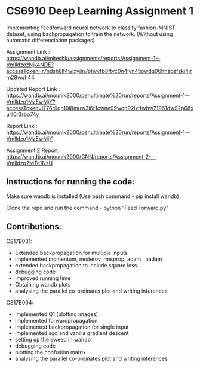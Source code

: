 CS6910 Deep Learning Assignment 1<a name="TOP"></a>
===================
Implementing feedforward neural network to classify fashion-MNIST dataset, using backpropagation to train the network. (Without using automatic differenciation packages) 

Assignment Link : https://wandb.ai/miteshk/assignments/reports/Assignment-1--VmlldzozNjk4NDE?accessToken=r7ndsh8lf4wlxyjln7phvvfb8ftvc0n4lyn4tiowdg06hhzpzfzki4jrm28wqh44

Updated Report Link : https://wandb.ai/mounik2000/penultimate%20run/reports/Assignment-1--Vmlldzo1MzEwMjY?accessToken=i776r9qn10l8muw3i6r1cwne99wop92lxtfwhw71961dw92p68xuljl0r3rbo74y

Report Link : https://wandb.ai/mounik2000/penultimate%20run/reports/Assignment-1--Vmlldzo1MzEwMjY

Assignment 2 Report : https://wandb.ai/mounik2000/CNN/reports/Assignment-2---Vmlldzo2MTc1NzU

## Instructions for running the code: ##

Make sure wandb is installed (Use bash command - pip install wandb)

Clone the repo and run the command - python "Feed Forward.py"

## Contributions: ##

CS17B031: 
- Extended backpropagation for multiple inputs
- implemented momentum, nesterov, rmsprop, adam , nadam
- extended backpropagation to include square loss
- debugging code
- Improved running time 
- Obtaining wandb plots
- analysing the parallel co-ordinates plot and writing inferences



CS17B004:
 - Implemented Q1 (plotting images)
 - implemented forwardpropagation
 - implemented backpropagation for single input
 - implemented sgd and vanilla gradient descent
 - setting up the sweep in wandb
 - debugging code
 - plotting the confusion matrix
 - analysing the parallel co-ordinates plot and writing inferences



